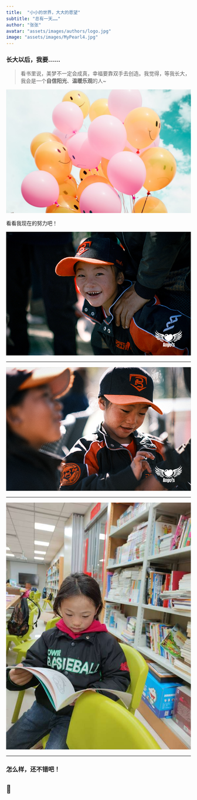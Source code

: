 ```yaml
---
title:  "小小的世界，大大的愿望"
subtitle: "总有一天……"
author: "张张"
avatar: "assets/images/authors/logo.jpg"
image: "assets/images/MyPearl4.jpg"
---
```


### 长大以后，我要……

> 看书里说，美梦不一定会成真，幸福要靠双手去创造。我觉得，等我长大，我会是一个**自信阳光**、**温暖乐观**的人~

![dreamer-zz](https://github.com/zhanglin-rachel/PowerBaseballGirls/blob/main/assets/images/photo-1509909756405-be0199881695.jpg)

看看我现在的努力吧！

![view-pearl-life-4](https://github.com/zhanglin-rachel/PowerBaseballGirls/blob/main/assets/images/MyPearl4.JPG)

***

![view-pearl-life-5](https://github.com/zhanglin-rachel/PowerBaseballGirls/blob/main/assets/images/MyPearl5.JPG)

***

![view-pearl-life-7](https://github.com/zhanglin-rachel/PowerBaseballGirls/blob/main/assets/images/MyPearl7.JPG)

***

### 怎么样，还不错吧！

## 🧒

